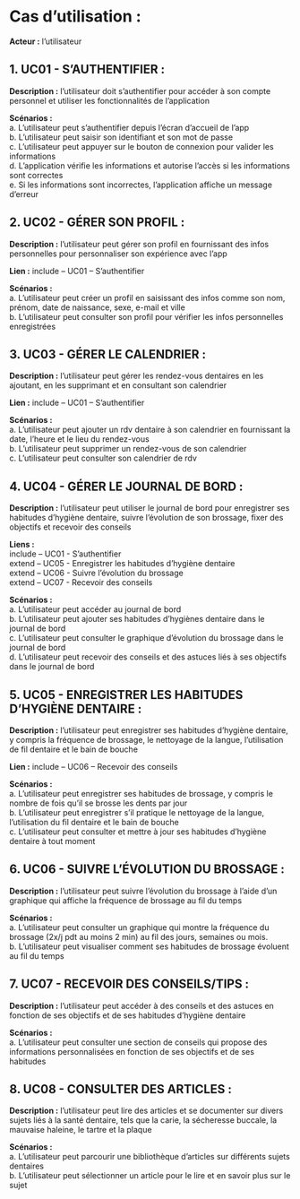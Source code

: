 # **Cas d’utilisation :**

**Acteur :** l’utilisateur

## **1.	UC01 - S’AUTHENTIFIER :**
**Description :** l’utilisateur doit s’authentifier pour accéder à son compte personnel et utiliser les fonctionnalités de l’application

**Scénarios :**  
a.	L’utilisateur peut s’authentifier depuis l’écran d’accueil de l’app  
b.	L’utilisateur peut saisir son identifiant et son mot de passe  
c.	L’utilisateur peut appuyer sur le bouton de connexion pour valider les informations  
d.	L’application vérifie les informations et autorise l’accès si les informations sont correctes  
e.	Si les informations sont incorrectes, l’application affiche un message d’erreur  


## **2.	UC02 - GÉRER SON PROFIL :**
**Description :** l’utilisateur peut gérer son profil en fournissant des infos personnelles pour personnaliser son expérience avec l’app

**Lien :** include – UC01 – S’authentifier

**Scénarios :**   
a.	L’utilisateur peut créer un profil en saisissant des infos comme son nom, prénom, date de naissance, sexe, e-mail et ville  
b.	L’utilisateur peut consulter son profil pour vérifier les infos personnelles enregistrées  


## **3.	UC03 - GÉRER LE CALENDRIER :**
**Description :** l’utilisateur peut gérer les rendez-vous dentaires en les ajoutant, en les supprimant et en consultant son calendrier 

**Lien :** include – UC01 – S’authentifier

**Scénarios :**   
a.	L’utilisateur peut ajouter un rdv dentaire à son calendrier en fournissant la date, l’heure et le lieu du rendez-vous  
b.	L’utilisateur peut supprimer un rendez-vous de son calendrier  
c.	L’utilisateur peut consulter son calendrier de rdv   


## **4.	UC04 - GÉRER LE JOURNAL DE BORD :**
**Description :** l’utilisateur peut utiliser le journal de bord pour enregistrer ses habitudes d’hygiène dentaire, suivre l’évolution de son brossage, fixer des objectifs et recevoir des conseils 

**Liens :**    
      include – UC01 - S’authentifier   
      extend – UC05 - Enregistrer les habitudes d’hygiène dentaire   
      extend – UC06 - Suivre l’évolution du brossage  
      extend – UC07 - Recevoir des conseils   
      
**Scénarios :**   
a.	L’utilisateur peut accéder au journal de bord   
b.	L’utilisateur peut ajouter ses habitudes d’hygiènes dentaire dans le journal de bord   
c.	L’utilisateur peut consulter le graphique d’évolution du brossage dans le journal de bord   
d.	L’utilisateur peut recevoir des conseils et des astuces liés à ses objectifs dans le journal de bord   


## **5.	UC05 - ENREGISTRER LES HABITUDES D’HYGIÈNE DENTAIRE :**
**Description :** l’utilisateur peut enregistrer ses habitudes d’hygiène dentaire, y compris la fréquence de brossage, le nettoyage de la langue, l’utilisation de fil dentaire et le bain de bouche

**Lien :** include – UC06 – Recevoir des conseils

**Scénarios :**   
a.	L’utilisateur peut enregistrer ses habitudes de brossage, y compris le nombre de fois qu’il se brosse les dents par jour   
b.	L’utilisateur peut enregistrer s’il pratique le nettoyage de la langue, l’utilisation du fil dentaire et le bain de bouche  
c.	L’utilisateur peut consulter et mettre à jour ses habitudes d’hygiène dentaire à tout moment  


## **6.	UC06 - SUIVRE L’ÉVOLUTION DU BROSSAGE :**
**Description :** l’utilisateur peut suivre l’évolution du brossage à l’aide d’un graphique qui affiche la fréquence de brossage au fil du temps   

**Scénarios :**   
a.	L’utilisateur peut consulter un graphique qui montre la fréquence du brossage (2x/j pdt au moins 2 min) au fil des jours, semaines ou mois.  
b.	L’utilisateur peut visualiser comment ses habitudes de brossage évoluent au fil du temps  


## **7.	UC07 - RECEVOIR DES CONSEILS/TIPS :**
**Description :** l’utilisateur peut accéder à des conseils et des astuces en fonction de ses objectifs et de ses habitudes d’hygiène dentaire   

**Scénarios :**   
a.	L’utilisateur peut consulter une section de conseils qui propose des informations personnalisées en fonction de ses objectifs et de ses habitudes  


## **8.	UC08 - CONSULTER DES ARTICLES :**
**Description :** l’utilisateur peut lire des articles et se documenter sur divers sujets liés à la santé dentaire, tels que la carie, la sécheresse buccale, la mauvaise haleine, le tartre et la plaque

**Scénarios :**   
a.	L’utilisateur peut parcourir une bibliothèque d’articles sur différents sujets dentaires  
b.	L’utilisateur peut sélectionner un article pour le lire et en savoir plus sur le sujet   




